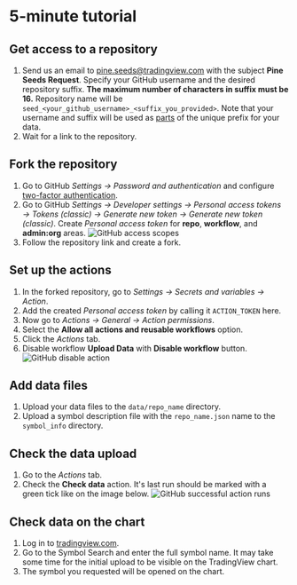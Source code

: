 [2fa]: https://github.com/settings/security
[chart]: https://tradingview.com/chart

# 5-minute tutorial

## Get access to a repository

1. Send us an email to pine.seeds@tradingview.com with the subject __Pine Seeds Request__.
    Specify your GitHub username and the desired repository suffix. __The maximum number of characters in suffix must be 16.__
    Repository name will be `seed_<your_github_username>_<suffix_you_provided>`.
    Note that your username and suffix will be used as [parts](README.md#Example) of the unique prefix for your data.
2. Wait for a link to the repository.

## Fork the repository

1. Go to GitHub _Settings → Password and authentication_ and configure [two-factor authentication][2fa].
2. Go to GitHub _Settings → Developer settings → Personal access tokens → Tokens (classic) → Generate new token → Generate new token (classic)_. Create _Personal access token_ for __repo__, __workflow__, and __admin:org__ areas.
    ![GitHub access scopes](/images/github_access_scopes.png)
3. Follow the repository link and create a fork.

## Set up the actions

1. In the forked repository, go to _Settings → Secrets and variables → Action_.
2. Add the created _Personal access token_ by calling it `ACTION_TOKEN` here.
3. Now go to _Actions → General → Action permissions_.
4. Select the __Allow all actions and reusable workflows__ option.
5. Click the _Actions_ tab.
6. Disable workflow __Upload Data__ with __Disable workflow__ button.
    ![GitHub disable action](/images/github_action_disable.png)

## Add data files

1. Upload your data files to the `data/repo_name` directory.
2. Upload a symbol description file with the `repo_name.json` name to the `symbol_info` directory.

## Check the data upload

1. Go to the _Actions_ tab.
2. Check the __Check data__ action. It's last run should be marked with a green tick like on the image below.
    ![GitHub successful action runs](/images/github_ok_action.png)

## Check data on the chart

1. Log in to [tradingview.com][chart].
2. Go to the Symbol Search and enter the full symbol name. It may take some time for the initial upload to be visible on the TradingView chart.
3. The symbol you requested will be opened on the chart.
